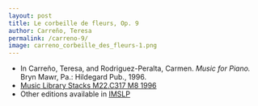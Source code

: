 ```yaml
---
layout: post
title: Le corbeille de fleurs, Op. 9
author: Carreño, Teresa
permalink: /carreno-9/
image: carreno_corbeille_des_fleurs-1.png 
---
```


- In Carreño, Teresa, and Rodriguez-Peralta, Carmen. *Music for Piano.* Bryn Mawr, Pa.: Hildegard Pub., 1996.
- <a href="https://tufts-primo.hosted.exlibrisgroup.com/permalink/f/bnf7qa/01TUN_ALMA21113580720003851" target="_blank">Music Library Stacks M22.C317 M8 1996</a>
- Other editions available in <a href="https://imslp.org/wiki/Corbeille_des_fleurs%2C_Op.9_(Carre%C3%B1o%2C_Teresa)" target="_blank">IMSLP</a>
